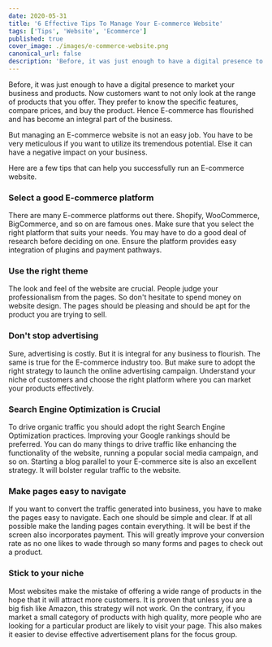 ```yaml
---
date: 2020-05-31
title: '6 Effective Tips To Manage Your E-commerce Website'
tags: ['Tips', 'Website', 'Ecommerce']
published: true
cover_image: ./images/e-commerce-website.png
canonical_url: false
description: 'Before, it was just enough to have a digital presence to market your business and products. Now customers want to not only look at the range of products that you offer.'
---
```


Before, it was just enough to have a digital presence to market your business and products. Now customers want to not only look at the range of products that you offer. They prefer to know the specific features, compare prices, and buy the product. Hence E-commerce has flourished and has become an integral part of the business.

But managing an E-commerce website is not an easy job. You have to be very meticulous if you want to utilize its tremendous potential. Else it can have a negative impact on your business.

Here are a few tips that can help you successfully run an E-commerce website.

### Select a good E-commerce platform
There are many E-commerce platforms out there. Shopify, WooCommerce, BigCommerce, and so on are famous ones. Make sure that you select the right platform that suits your needs. You may have to do a good deal of research before deciding on one. Ensure the platform provides easy integration of plugins and payment pathways.

### Use the right theme
The look and feel of the website are crucial. People judge your professionalism from the pages. So don't hesitate to spend money on website design. The pages should be pleasing and should be apt for the product you are trying to sell.

### Don't stop advertising
Sure, advertising is costly. But it is integral for any business to flourish. The same is true for the E-commerce industry too. But make sure to adopt the right strategy to launch the online advertising campaign. Understand your niche of customers and choose the right platform where you can market your products effectively.

### Search Engine Optimization is Crucial
To drive organic traffic you should adopt the right Search Engine Optimization practices. Improving your Google rankings should be preferred. You can do many things to drive traffic like enhancing the functionality of the website, running a popular social media campaign, and so on. Starting a blog parallel to your E-commerce site is also an excellent strategy. It will bolster regular traffic to the website.

### Make pages easy to navigate
If you want to convert the traffic generated into business, you have to make the pages easy to navigate. Each one should be simple and clear. If at all possible make the landing pages contain everything. It will be best if the screen also incorporates payment. This will greatly improve your conversion rate as no one likes to wade through so many forms and pages to check out a product.

### Stick to your niche
Most websites make the mistake of offering a wide range of products in the hope that it will attract more customers. It is proven that unless you are a big fish like Amazon, this strategy will not work. On the contrary, if you market a small category of products with high quality, more people who are looking for a particular product are likely to visit your page. This also makes it easier to devise effective advertisement plans for the focus group.